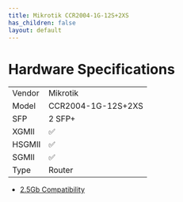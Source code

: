 ```yaml
---
title: Mikrotik CCR2004-1G-12S+2XS	
has_children: false
layout: default
---
```


# Hardware Specifications

|        |                 |
| ------ | --------------- |
| Vendor | Mikrotik        |
| Model  | CCR2004-1G-12S+2XS	 |
| SFP    | 2 SFP+          |
| XGMII  | ✅              |
| HSGMII | ✅              |
| SGMII  | ✅              |
| Type   | Router          |

- [2.5Gb Compatibility](https://github.com/Anime4000/RTL960x/blob/main/Docs/2.5Gb.md)